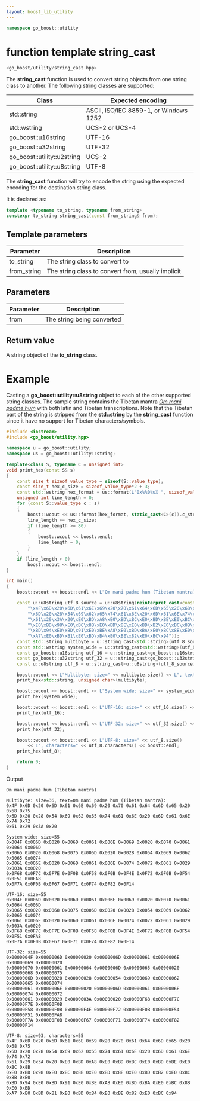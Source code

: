 ```yaml
---
layout: boost_lib_utility
---
```


```c++
namespace go_boost::utility
```

# function template string_cast

```c++
<go_boost/utility/string_cast.hpp>
```

The **string_cast** function is used to convert string objects from one
string class to another. The following string classes are supported:

Class|Expected encoding
-|-
std\::string|ASCII, ISO/IEC 8859-1, or Windows 1252
std\::wstring|UCS-2 or UCS-4
go_boost\::u16string|UTF-16
go_boost\::u32string|UTF-32
go_boost\::utility\::u2string|UCS-2
go_boost\::utility\::u8string|UTF-8

The **string_cast** function will try to encode the string using the expected
encoding for the destination string class.

It is declared as:

```c++
template <typename to_string, typename from_string>
constexpr to_string string_cast(const from_string& from);
```

## Template parameters

Parameter | Description
-|-
to_string|The string class to convert to
from_string|The string class to convert from, usually implicit

## Parameters

Parameter | Description
-|-
from|The string being converted

## Return value

A string object of the **to_string** class.

# Example

Casting a **go_boost\::utility\::u8string** object to each of the other supported string
classes. The sample string contains the Tibetan mantra
*[Om mani padme hum](https://en.wikipedia.org/wiki/Om_mani_padme_hum)* with both
latin and Tibetan transcriptions. Note that the Tibetan part of the string is stripped
from the **std::string** by the **string_cast** function since it have no support for
Tibetan characters/symbols.

```c++
#include <iostream>
#include <go_boost/utility.hpp>

namespace u = go_boost::utility;
namespace us = go_boost::utility::string;

template<class S, typename C = unsigned int>
void print_hex(const S& s)
{
    const size_t sizeof_value_type = sizeof(S::value_type);
    const size_t hex_c_size = sizeof_value_type*2 + 3;
    const std::wstring hex_format = us::format(L"0x%%0%uX ", sizeof_value_type *2);
    unsigned int line_length = 0;
    for (const S::value_type c : s)
    {
        boost::wcout << us::format(hex_format, static_cast<C>(c)).c_str();
        line_length += hex_c_size;
        if (line_length >= 80)
        {
            boost::wcout << boost::endl;
            line_length = 0;
        }
    }
    if (line_length > 0)
        boost::wcout << boost::endl;
}

int main()
{
    boost::wcout << boost::endl << L"Om mani padme hum (Tibetan mantra)" << boost::endl << boost::endl;

    const u::u8string utf_8_source = u::u8string(reinterpret_cast<const u::char8_t*>(
        "\x4F\x6D\x20\x6D\x61\x6E\x69\x20\x70\x61\x64\x6D\x65\x20\x68\x75" \
        "\x6D\x20\x28\x54\x69\x62\x65\x74\x61\x6E\x20\x6D\x61\x6E\x74\x72" \
        "\x61\x29\x3A\x20\xE0\xBD\xA8\xE0\xBD\xBC\xE0\xBD\xBE\xE0\xBC\x8B" \
        "\xE0\xBD\x98\xE0\xBC\x8B\xE0\xBD\x8E\xE0\xBD\xB2\xE0\xBC\x8B\xE0" \
        "\xBD\x94\xE0\xBD\x91\xE0\xBE\xA8\xE0\xBD\xBA\xE0\xBC\x8B\xE0\xBD" \
        "\xA7\xE0\xBD\xB1\xE0\xBD\xB4\xE0\xBE\x82\xE0\xBC\x94"));
    const std::string multibyte = u::string_cast<std::string>(utf_8_source);
    const std::wstring system_wide = u::string_cast<std::wstring>(utf_8_source);
    const go_boost::u16string utf_16 = u::string_cast<go_boost::u16string>(utf_8_source);
    const go_boost::u32string utf_32 = u::string_cast<go_boost::u32string>(utf_8_source);
    const u::u8string utf_8 = u::string_cast<u::u8string>(utf_8_source);

    boost::wcout << L"Multibyte: size=" << multibyte.size() << L", text=" << multibyte.c_str() << boost::endl;
    print_hex<std::string, unsigned char>(multibyte);

    boost::wcout << boost::endl << L"System wide: size=" << system_wide.size() << boost::endl;
    print_hex(system_wide);

    boost::wcout << boost::endl << L"UTF-16: size=" << utf_16.size() << boost::endl;
    print_hex(utf_16);

    boost::wcout << boost::endl << L"UTF-32: size=" << utf_32.size() << boost::endl;
    print_hex(utf_32);

    boost::wcout << boost::endl << L"UTF-8: size=" << utf_8.size()
        << L", characters=" << utf_8.characters() << boost::endl;
    print_hex(utf_8);

    return 0;
}
```

Output

```
Om mani padme hum (Tibetan mantra)

Multibyte: size=36, text=Om mani padme hum (Tibetan mantra):
0x4F 0x6D 0x20 0x6D 0x61 0x6E 0x69 0x20 0x70 0x61 0x64 0x6D 0x65 0x20 0x68 0x75
0x6D 0x20 0x28 0x54 0x69 0x62 0x65 0x74 0x61 0x6E 0x20 0x6D 0x61 0x6E 0x74 0x72
0x61 0x29 0x3A 0x20

System wide: size=55
0x004F 0x006D 0x0020 0x006D 0x0061 0x006E 0x0069 0x0020 0x0070 0x0061 0x0064 0x006D
0x0065 0x0020 0x0068 0x0075 0x006D 0x0020 0x0028 0x0054 0x0069 0x0062 0x0065 0x0074
0x0061 0x006E 0x0020 0x006D 0x0061 0x006E 0x0074 0x0072 0x0061 0x0029 0x003A 0x0020
0x0F68 0x0F7C 0x0F7E 0x0F0B 0x0F58 0x0F0B 0x0F4E 0x0F72 0x0F0B 0x0F54 0x0F51 0x0FA8
0x0F7A 0x0F0B 0x0F67 0x0F71 0x0F74 0x0F82 0x0F14

UTF-16: size=55
0x004F 0x006D 0x0020 0x006D 0x0061 0x006E 0x0069 0x0020 0x0070 0x0061 0x0064 0x006D
0x0065 0x0020 0x0068 0x0075 0x006D 0x0020 0x0028 0x0054 0x0069 0x0062 0x0065 0x0074
0x0061 0x006E 0x0020 0x006D 0x0061 0x006E 0x0074 0x0072 0x0061 0x0029 0x003A 0x0020
0x0F68 0x0F7C 0x0F7E 0x0F0B 0x0F58 0x0F0B 0x0F4E 0x0F72 0x0F0B 0x0F54 0x0F51 0x0FA8
0x0F7A 0x0F0B 0x0F67 0x0F71 0x0F74 0x0F82 0x0F14

UTF-32: size=55
0x0000004F 0x0000006D 0x00000020 0x0000006D 0x00000061 0x0000006E 0x00000069 0x00000020
0x00000070 0x00000061 0x00000064 0x0000006D 0x00000065 0x00000020 0x00000068 0x00000075
0x0000006D 0x00000020 0x00000028 0x00000054 0x00000069 0x00000062 0x00000065 0x00000074
0x00000061 0x0000006E 0x00000020 0x0000006D 0x00000061 0x0000006E 0x00000074 0x00000072
0x00000061 0x00000029 0x0000003A 0x00000020 0x00000F68 0x00000F7C 0x00000F7E 0x00000F0B
0x00000F58 0x00000F0B 0x00000F4E 0x00000F72 0x00000F0B 0x00000F54 0x00000F51 0x00000FA8
0x00000F7A 0x00000F0B 0x00000F67 0x00000F71 0x00000F74 0x00000F82 0x00000F14

UTF-8: size=93, characters=55
0x4F 0x6D 0x20 0x6D 0x61 0x6E 0x69 0x20 0x70 0x61 0x64 0x6D 0x65 0x20 0x68 0x75
0x6D 0x20 0x28 0x54 0x69 0x62 0x65 0x74 0x61 0x6E 0x20 0x6D 0x61 0x6E 0x74 0x72
0x61 0x29 0x3A 0x20 0xE0 0xBD 0xA8 0xE0 0xBD 0xBC 0xE0 0xBD 0xBE 0xE0 0xBC 0x8B
0xE0 0xBD 0x98 0xE0 0xBC 0x8B 0xE0 0xBD 0x8E 0xE0 0xBD 0xB2 0xE0 0xBC 0x8B 0xE0
0xBD 0x94 0xE0 0xBD 0x91 0xE0 0xBE 0xA8 0xE0 0xBD 0xBA 0xE0 0xBC 0x8B 0xE0 0xBD
0xA7 0xE0 0xBD 0xB1 0xE0 0xBD 0xB4 0xE0 0xBE 0x82 0xE0 0xBC 0x94
```
